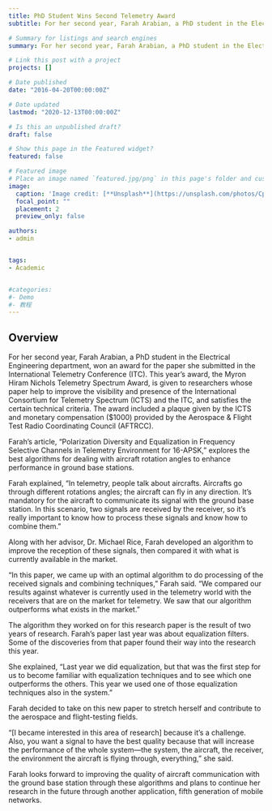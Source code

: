 ```yaml
---
title: PhD Student Wins Second Telemetry Award 
subtitle: For her second year, Farah Arabian, a PhD student in the Electrical Engineering department, won an award for the paper she submitted in the International Telemetry Conference (ITC).

# Summary for listings and search engines
summary: For her second year, Farah Arabian, a PhD student in the Electrical Engineering department, won an award for the paper she submitted in the International Telemetry Conference (ITC).

# Link this post with a project
projects: []

# Date published
date: "2016-04-20T00:00:00Z"

# Date updated
lastmod: "2020-12-13T00:00:00Z"

# Is this an unpublished draft?
draft: false

# Show this page in the Featured widget?
featured: false

# Featured image
# Place an image named `featured.jpg/png` in this page's folder and customize its options here.
image:
  caption: 'Image credit: [**Unsplash**](https://unsplash.com/photos/CpkOjOcXdUY)'
  focal_point: ""
  placement: 2
  preview_only: false

authors:
- admin


tags:
- Academic


#categories:
#- Demo
#- 教程
---
```


## Overview
For her second year, Farah Arabian, a PhD student in the Electrical Engineering department, won an award for the paper she submitted in the International Telemetry Conference (ITC). This year’s award, the Myron Hiram Nichols Telemetry Spectrum Award, is given to researchers whose paper help to improve the visibility and presence of the International Consortium for Telemetry Spectrum (ICTS) and the ITC, and satisfies the certain technical criteria. The award included a plaque given by the ICTS and monetary compensation ($1000) provided by the Aerospace & Flight Test Radio Coordinating Council (AFTRCC).

Farah’s article, “Polarization Diversity and Equalization in Frequency Selective Channels in Telemetry Environment for 16-APSK,” explores the best algorithms for dealing with aircraft rotation angles to enhance performance in ground base stations.

Farah explained, “In telemetry, people talk about aircrafts. Aircrafts go through different rotations angles; the aircraft can fly in any direction. It’s mandatory for the aircraft to communicate its signal with the ground base station. In this scenario, two signals are received by the receiver, so it’s really important to know how to process these signals and know how to combine them.”

Along with her advisor, Dr. Michael Rice, Farah developed an algorithm to improve the reception of these signals, then compared it with what is currently available in the market.

“In this paper, we came up with an optimal algorithm to do processing of the received signals and combining techniques,” Farah said. “We compared our results against whatever is currently used in the telemetry world with the receivers that are on the market for telemetry. We saw that our algorithm outperforms what exists in the market.”

The algorithm they worked on for this research paper is the result of two years of research. Farah’s paper last year was about equalization filters. Some of the discoveries from that paper found their way into the research this year.

She explained, “Last year we did equalization, but that was the first step for us to become familiar with equalization techniques and to see which one outperforms the others. This year we used one of those equalization techniques also in the system.”

Farah decided to take on this new paper to stretch herself and contribute to the aerospace and flight-testing fields.

“[I became interested in this area of research] because it’s a challenge. Also, you want a signal to have the best quality because that will increase the performance of the whole system—the system, the aircraft, the receiver, the environment the aircraft is flying through, everything,” she said.

Farah looks forward to improving the quality of aircraft communication with the ground base station through these algorithms and plans to continue her research in the future through another application, fifth generation of mobile networks. 
